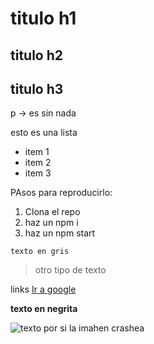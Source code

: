 
# titulo h1

## titulo h2
## titulo h3

p -> es sin nada

esto es una lista
* item 1
* item 2
* item 3

PAsos para reproducirlo:
1. Clona el repo
2. haz un npm i
3. haz un npm start

```texto en gris```
> otro tipo de texto

links 
[Ir a google](http://google.com)

**texto en negrita**

![texto por si la imahen crashea](./public/logo192.png)